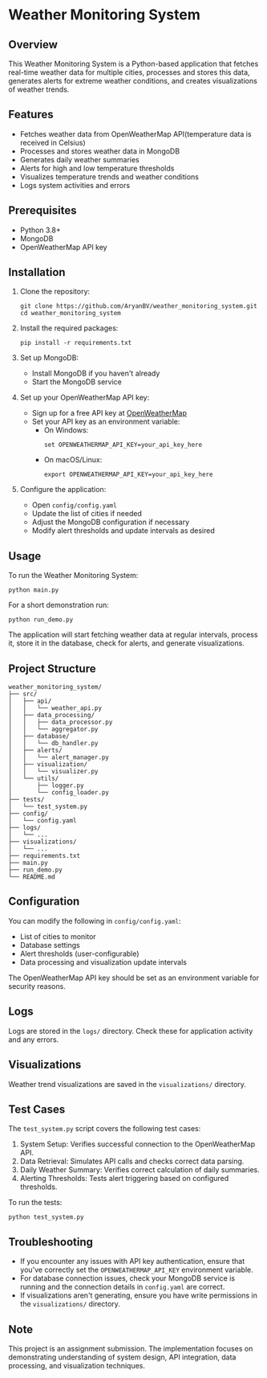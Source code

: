 # Weather Monitoring System

## Overview

This Weather Monitoring System is a Python-based application that fetches real-time weather data for multiple cities, processes and stores this data, generates alerts for extreme weather conditions, and creates visualizations of weather trends.

## Features

- Fetches weather data from OpenWeatherMap API(temperature data is received in Celsius)
- Processes and stores weather data in MongoDB
- Generates daily weather summaries
- Alerts for high and low temperature thresholds
- Visualizes temperature trends and weather conditions
- Logs system activities and errors

## Prerequisites

- Python 3.8+
- MongoDB
- OpenWeatherMap API key

## Installation

1. Clone the repository:
   ```
   git clone https://github.com/AryanBV/weather_monitoring_system.git
   cd weather_monitoring_system
   ```

2. Install the required packages:
   ```
   pip install -r requirements.txt
   ```

3. Set up MongoDB:
   - Install MongoDB if you haven't already
   - Start the MongoDB service

4. Set up your OpenWeatherMap API key:
   - Sign up for a free API key at [OpenWeatherMap](https://openweathermap.org/api)
   - Set your API key as an environment variable:
     - On Windows:
       ```
       set OPENWEATHERMAP_API_KEY=your_api_key_here
       ```
     - On macOS/Linux:
       ```
       export OPENWEATHERMAP_API_KEY=your_api_key_here
       ```

5. Configure the application:
   - Open `config/config.yaml`
   - Update the list of cities if needed
   - Adjust the MongoDB configuration if necessary
   - Modify alert thresholds and update intervals as desired

## Usage

To run the Weather Monitoring System:

```
python main.py
```

For a short demonstration run:

```
python run_demo.py
```

The application will start fetching weather data at regular intervals, process it, store it in the database, check for alerts, and generate visualizations.

## Project Structure

```
weather_monitoring_system/
├── src/
│   ├── api/
│   │   └── weather_api.py
│   ├── data_processing/
│   │   ├── data_processor.py
│   │   └── aggregator.py
│   ├── database/
│   │   └── db_handler.py
│   ├── alerts/
│   │   └── alert_manager.py
│   ├── visualization/
│   │   └── visualizer.py
│   └── utils/
│       ├── logger.py
│       └── config_loader.py
├── tests/
│   └── test_system.py
├── config/
│   └── config.yaml
├── logs/
│   └── ...
├── visualizations/
│   └── ...
├── requirements.txt
├── main.py
├── run_demo.py
└── README.md
```

## Configuration

You can modify the following in `config/config.yaml`:
- List of cities to monitor
- Database settings
- Alert thresholds (user-configurable)
- Data processing and visualization update intervals

The OpenWeatherMap API key should be set as an environment variable for security reasons.

## Logs

Logs are stored in the `logs/` directory. Check these for application activity and any errors.

## Visualizations

Weather trend visualizations are saved in the `visualizations/` directory.


## Test Cases

The `test_system.py` script covers the following test cases:

1. System Setup: Verifies successful connection to the OpenWeatherMap API.
2. Data Retrieval: Simulates API calls and checks correct data parsing.
3. Daily Weather Summary: Verifies correct calculation of daily summaries.
4. Alerting Thresholds: Tests alert triggering based on configured thresholds.

To run the tests:

```
python test_system.py
```

## Troubleshooting

- If you encounter any issues with API key authentication, ensure that you've correctly set the `OPENWEATHERMAP_API_KEY` environment variable.
- For database connection issues, check your MongoDB service is running and the connection details in `config.yaml` are correct.
- If visualizations aren't generating, ensure you have write permissions in the `visualizations/` directory.

## Note 

This project is an assignment submission. The implementation focuses on demonstrating understanding of system design, API integration, data processing, and visualization techniques. 